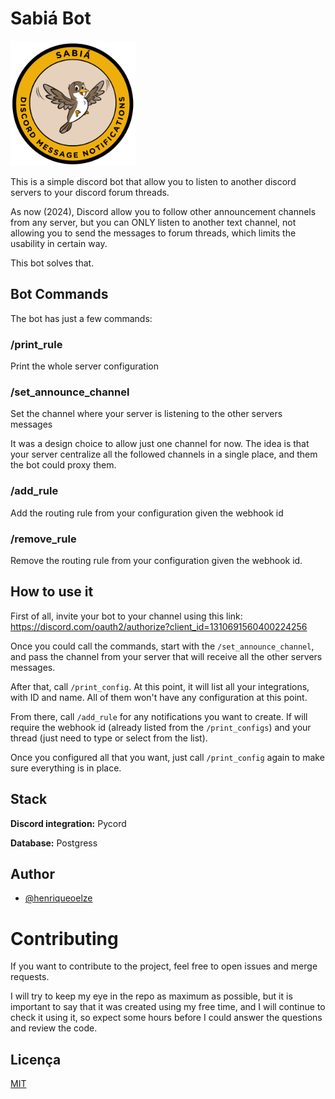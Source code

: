 
# Sabiá Bot
<img src="https://github.com/henriqueoelze/Sabia-Discord-Bot/blob/main/res/images/icon.png" alt="drawing" width="200"/>

This is a simple discord bot that allow you to listen to another discord servers to your discord forum threads.

As now (2024), Discord allow you to follow other announcement channels from any server, but you can ONLY listen to another text channel, not allowing you to send the messages to forum threads, which limits the usability in certain way.

This bot solves that.


## Bot Commands

The bot has just a few commands:

### /print_rule
Print the whole server configuration

### /set_announce_channel
Set the channel where your server is listening to the other servers messages

It was a design choice to allow just one channel for now. The idea is that your server centralize all the followed channels in a single place, and them the bot could proxy them.

### /add_rule
Add the routing rule from your configuration given the webhook id

### /remove_rule
Remove the routing rule from your configuration given the webhook id.

## How to use it

First of all, invite your bot to your channel using this link: https://discord.com/oauth2/authorize?client_id=1310691560400224256

Once you could call the commands, start with the `/set_announce_channel`, and pass the channel from your server that will receive all the other servers messages.

After that, call `/print_config`.
At this point, it will list all your integrations, with ID and name. All of them won't have any configuration at this point.

From there, call `/add_rule` for any notifications you want to create. If will require the webhook id (already listed from the `/print_configs`) and your thread (just need to type or select from the list).

Once you configured all that you want, just call `/print_config` again to make sure everything is in place.
## Stack

**Discord integration:** Pycord

**Database:** Postgress


## Author
- [@henriqueoelze](https://www.github.com/henriqueoelze)



# Contributing

If you want to contribute to the project, feel free to open issues and merge requests.

I will try to keep my eye in the repo as maximum as possible, but it is important to say that it was created using my free time, and I will continue to check it using it, so expect some hours before I could answer the questions and review the code.




## Licença

[MIT](https://choosealicense.com/licenses/mit/)

